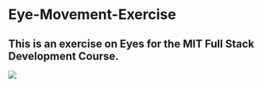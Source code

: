 # Eye-Movement-Exercise
## This is an exercise on Eyes for the MIT Full Stack Development Course.
<image src="./eyes.js"></script>
